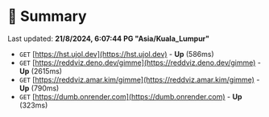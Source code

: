# 📖 Summary
Last updated: **21/8/2024, 6:07:44 PG "Asia/Kuala_Lumpur"**

- `GET` [https://hst.ujol.dev](https://hst.ujol.dev) - **Up** (586ms)
- `GET` [https://reddviz.deno.dev/gimme](https://reddviz.deno.dev/gimme) - **Up** (2615ms)
- `GET` [https://reddviz.amar.kim/gimme](https://reddviz.amar.kim/gimme) - **Up** (790ms)
- `GET` [https://dumb.onrender.com](https://dumb.onrender.com) - **Up** (323ms)
